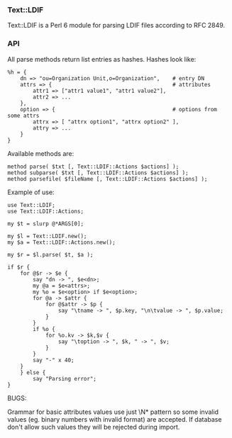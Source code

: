 ### Text::LDIF

Text::LDIF is a Perl 6 module for parsing LDIF files according to RFC 2849.

### API

All parse methods return list entries as hashes. Hashes look like:

```perl6
%h = {
	dn => "ou=Organization Unit,o=Organization",	# entry DN
	attrs => {										# attributes
		attr1 => ["attr1 value1", "attr1 value2"],
		attr2 => ...
	},
	option => {										# options from some attrs
		attrx => [ "attrx option1", "attrx option2" ],
		attry => ...
	}
}
```

Available methods are:

```perl6
method parse( $txt [, Text::LDIF::Actions $actions] );
method subparse( $txt [, Text::LDIF::Actions $actions] );
method parsefile( $fileName [, Text::LDIF::Actions $actions] );
```

Example of use:

```perl6
use Text::LDIF;
use Text::LDIF::Actions;

my $t = slurp @*ARGS[0];

my $l = Text::LDIF.new();
my $a = Text::LDIF::Actions.new();

my $r = $l.parse( $t, $a );

if $r {
	for @$r -> $e {
		say "dn -> ", $e<dn>;
		my @a = $e<attrs>;
		my %o = $e<option> if $e<option>;
		for @a -> $attr {
			for @$attr -> $p {
				say "\tname -> ", $p.key, "\n\tvalue -> ", $p.value;
			}
		}
		if %o {
			for %o.kv -> $k,$v {
				say "\toption -> ", $k, " -> ", $v;
			}
		}
		say "-" x 40;
	}
	} else {
		say "Parsing error";
}
```

BUGS:

Grammar for basic attributes values use just \N* pattern so some
invalid values (eg. binary numbers with invalid format) are accepted.
If database don't allow such values they will be rejected during
import.
